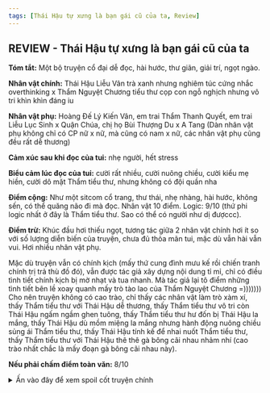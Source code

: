 ```yaml
---
tags: [Thái Hậu tự xưng là bạn gái cũ của ta, Review]
---
```

## REVIEW - Thái Hậu tự xưng là bạn gái cũ của ta

**Tóm tắt:** Một bộ truyện cổ đại dễ đọc, hài hước, thư giãn, giải trí, ngọt ngào.

**Nhân vật chính:** Thái Hậu Liễu Vân trà xanh nhưng nghiêm túc cứng nhắc overthinking x Thẩm Nguyệt Chương tiểu thư cọp con ngỗ nghịch nhưng vô tri khìn khìn đáng iu

**Nhân vật phụ:** Hoàng Đế Lý Kiến Vân, em trai Thẩm Thanh Quyết, em trai Liễu Lục Sinh x Quận Chúa, chị họ Bùi Thượng Du x A Tang (Dàn nhân vật phụ không chỉ có CP nữ x nữ, mà cũng có nam x nữ, các nhân vật phụ cũng đều rất dễ thương)

**Cảm xúc sau khi đọc của tui:** nhẹ người, hết stress

**Biểu cảm lúc đọc của tui:** cười rất nhiều, cười nuông chiều, cười kiểu mẹ hiền, cười dô mặt Thẩm tiểu thư, nhưng không có đội quần nha

**Điểm cộng:** Như một sitcom cổ trang, thư thái, nhẹ nhàng, hài hước, không sến, có thể quăng não đi mà đọc. Nhân vật 10 điểm. Logic: 9/10 (thứ phi logic nhất ở đây là Thẩm tiểu thư. Sao có thể có người như dị đượccc). 

**Điểm trừ:** Khúc đầu hơi thiếu ngọt, tương tác giữa 2 nhân vật chính hơi ít so với số lượng diễn biến của truyện, chưa đủ thỏa mãn tui, mặc dù vẫn hài vẫn vui. Hơi nhiều nhân vật phụ.

Mặc dù truyện vẫn có chính kịch (mấy thứ cung đình mưu kế rồi chiến tranh chính trị trả thù đồ đó), vẫn được tác giả xây dựng nội dung tỉ mỉ, chỉ có điều tình tiết chính kịch bị mờ nhạt và tua nhanh. Mà tác giả lại tô điểm những tình tiết bên lề xoay quanh mấy trò tào lao của Thẩm Nguyệt Chương =))))))) Cho nên truyện không có cao trào, chỉ thấy các nhân vật làm trò xàm xí, thấy Thẩm tiểu thư với Thái Hậu dễ thương, thấy Thẩm tiểu thư vô tri còn Thái Hậu ngấm ngầm ghen tuông, thấy Thẩm tiểu thư hư đốn bị Thái Hậu la mắng, thấy Thái Hậu dù mồm miệng la mắng nhưng hành động nuông chiều sủng ái Thẩm tiểu thư, thấy Thái Hậu tính kế để nhai nuốt Thẩm tiểu thư, thấy Thẩm tiểu thư với Thái Hậu thê thê gà bông cãi nhau nhảm nhí (cao trào nhất chắc là mấy đoạn gà bông cãi nhau này).

**Nếu phải chấm điểm toàn văn:** 8/10

<details>
  <summary>Ấn vào đây để xem spoil cốt truyện chính</summary>
<br> 
  Thẩm Nguyệt Chương là tiểu thư ăn chơi lêu lỏng, quái quái dị dị, mặc dù cũng đẹp nhất nhì kinh đô, nhưng tai tiếng nhiều hơn nổi tiếng. Mỗi lần thấy Thẩm Nguyệt Chương bày trò, tui chỉ có thể nghĩ, “Xinh đẹp giàu có xin hãy bình thường” =))))<br>
  <br>
  Liễu Vân là Thái Hậu quyền lực, cũng là bạn thời thơ ấu với Thẩm Nguyệt Chương, hơn khoảng 2-3 tuổi thôi, tất nhiên cũng đẹp ơi là đẹp. Xuất thân danh giá, nhưng gia tộc bị người ta vu oan hãm hại, cha mẹ mất, Liễu Vân được nhà họ Thẩm mua về. Ba Thẩm thấy hai đứa đồng trang lứa, nên quyết định cho Liễu Vân cái danh nghĩa là bạn chơi cùng với Thẩm Nguyệt Chương thay vì là người hầu, mà bé Thẩm tiểu thư lại rất thích Liễu Vân, cũng chưa bao giờ cho phép Liễu Vân làm việc của nha hoàn, mà ngược lại còn muốn cho Liễu Vân một người hầu riêng.<br>
  <br>
  Từ khi còn nhỏ thì tình cảm cả hai đã rất khắng khít. Phần vì bản chất Liễu Vân trà xanh, thấy Thẩm Nguyệt Chương mềm mại đáng yêu dễ dụ, còn là con gái cưng của hai gia tộc quyền lực, định bụng làm thân để dễ bề lợi dụng cho kế hoạch trả thù sau này. Nhưng theo năm tháng, Liễu Vân yêu luôn bé Thẩm. Người ngoài thấy Thẩm Nguyệt Chương tệ hại, không ra gì, nhưng trong mắt Liễu Vân, Thẩm Nguyệt Chương mãi mãi là bé yêu, là ánh mặt trời sáng trưng ấm áp lòng mề =))))))<br>
  <br>
  Nhưng mà tại sao chỉ mình Liễu Vân thấy vậy? Tất nhiên là vì Thẩm tiểu thư ngỗ nghịch hỗn xược với cả thế giới, trừ Liễu Vân ra. Gặp người ngoài thì như con cọp cái, gặp Liễu Vân thì thành mèo con. Miễn là việc Liễu Vân yêu cầu, thì Thẩm Nguyệt Chương sẽ làm theo.<br>
  <br>
  Nhưng mà hai đứa nhỏ vốn dĩ đã có thể mãi mãi vui vẻ như vậy, nếu Liễu Vân không muốn vào cung làm phi tần.<br> 
  <br>
  Liễu Vân có mối thù lớn cần giải quyết, rất tham vọng, Thẩm Nguyệt Chương thì không muốn tách khỏi Liễu Vân, không muốn Liễu Vân vào cung làm phi. Vậy là giận giận dỗi dỗi mấy năm trời không gặp mặt.<br>
  <br>
  Vào cung xong, Kiến Đức Đế cũng chưa từng ép buộc Liễu Vân thị tẩm, chỉ tập trung lo việc nước việc dân.<br>
  <br>
  Mấy năm sau gặp lại, Kiến Đức Đế băng hà, Liễu Vân lên làm Thái Hậu, bạn thơ ấu còn lại của Thẩm Nguyệt Chương là Tam Hoàng Tử Lý Kiến Vân đăng cơ Hoàng Đế.<br>
  <br>
  Gòi, sau đó là câu chuyện tào lao hàng ngày của Thái Hậu và Thẩm tiểu thư =)))))

</details>
